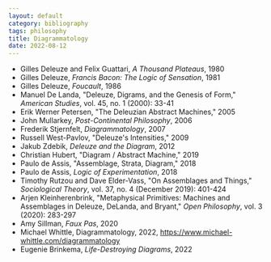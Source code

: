 ```yaml
---
layout: default
category: bibliography
tags: philosophy
title: Diagrammatology
date: 2022-08-12
---
```


* Gilles Deleuze and Felix Guattari, *A Thousand Plateaus*, 1980
* Gilles Deleuze, *Francis Bacon: The Logic of Sensation*, 1981
* Gilles Deleuze, *Foucault*, 1986
* Manuel De Landa, "Deleuze, Digrams, and the Genesis of Form," *American Studies*, vol. 45, no. 1 (2000): 33-41
* Erik Werner Petersen, "The Deleuzian Abstract Machines," 2005
* John Mullarkey, *Post-Continental Philosophy*, 2006
* Frederik Stjernfelt, *Diagrammatology*, 2007
* Russell West-Pavlov, "Deleuze's Intensities," 2009
* Jakub Zdebik, *Deleuze and the Diagram*, 2012
* Christian Hubert, "Diagram / Abstract Machine," 2019
* Paulo de Assis, "Assemblage, Strata, Diagram," 2018
* Paulo de Assis, *Logic of Experimentation*, 2018
* Timothy Rutzou and Dave Elder-Vass, "On Assemblages and Things," *Sociological Theory*, vol. 37, no. 4 (December 2019): 401-424
* Arjen Kleinherenbrink, "Metaphysical Primitives: Machines and Assemblages in Deleuze, DeLanda, and Bryant," *Open Philosophy*, vol. 3 (2020): 283-297
* Amy Sillman, *Faux Pas*, 2020
* Michael Whittle, Diagrammatology, 2022, <https://www.michael-whittle.com/diagrammatology>
* Eugenie Brinkema, *Life-Destroying Diagrams*, 2022
